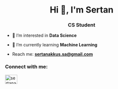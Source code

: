 <h1 align="center">Hi 👋, I'm Sertan</h1>
<h3 align="center">CS Student</h3>

- 👀 I’m interested in **Data Science**

- 🌱 I’m currently learning **Machine Learning**

- Reach me: **sertanakkus.sa@gmail.com**

<h3 align="left">Connect with me:</h3>
<p align="left">
<a href="https://linkedin.com/in/sertanakkus" target="blank"><img align="center" src="https://raw.githubusercontent.com/rahuldkjain/github-profile-readme-generator/master/src/images/icons/Social/linked-in-alt.svg" alt="sertanakkus" height="30" width="40" /></a>
</p>

